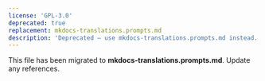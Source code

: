 ```yaml
---
license: 'GPL-3.0'
deprecated: true
replacement: mkdocs-translations.prompts.md
description: 'Deprecated – use mkdocs-translations.prompts.md instead.'
---
```


This file has been migrated to **mkdocs-translations.prompts.md**. Update any references.
